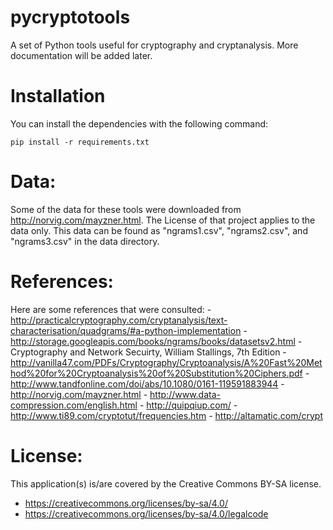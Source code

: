 # pycryptotools

A set of Python tools useful for cryptography and cryptanalysis.  More documentation will be added later.

# Installation

You can install the dependencies with the following command:

```
pip install -r requirements.txt
```

# Data:

Some of the data for these tools were downloaded from http://norvig.com/mayzner.html.  The License of that project
applies to the data only.  This data can be found as "ngrams1.csv", "ngrams2.csv", and "ngrams3.csv" in the data
directory.

# References:

Here are some references that were consulted:
    - http://practicalcryptography.com/cryptanalysis/text-characterisation/quadgrams/#a-python-implementation
    - http://storage.googleapis.com/books/ngrams/books/datasetsv2.html
    - Cryptography and Network Secuirty, William Stallings, 7th Edition
    - http://vanilla47.com/PDFs/Cryptography/Cryptoanalysis/A%20Fast%20Method%20for%20Cryptoanalysis%20of%20Substitution%20Ciphers.pdf
        - http://www.tandfonline.com/doi/abs/10.1080/0161-119591883944
    - http://norvig.com/mayzner.html
    - http://www.data-compression.com/english.html
    - http://quipqiup.com/
    - http://www.ti89.com/cryptotut/frequencies.htm
    - http://altamatic.com/crypt

# License:

This application(s) is/are covered by the Creative Commons BY-SA license.

- https://creativecommons.org/licenses/by-sa/4.0/
- https://creativecommons.org/licenses/by-sa/4.0/legalcode
